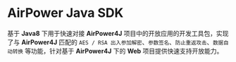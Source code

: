 # AirPower Java SDK

基于 **Java8** 下用于快速对接 **AirPower4J** 项目中的开放应用的开发工具包，实现了与 **AirPower4J** 匹配的
`AES / RSA 出入参加解密`、`参数签名`、`防止重返攻击`、`数据自动转换` 等功能，针对基于 **AirPower4J** 下的 **Web**
项目提供快速支持开放能力。

